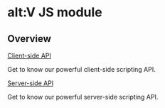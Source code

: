# alt:V JS module

## Overview
<section class="destinations">
  <div class="grid-container">
    <div class="grid-item">
      <div class="card">
        <div class="card-icon">
          <span class="glyph fa-cogs"></span>
        </div>
        <div class="card-content">
          <a href="articles/index.md" class="card-header">
            <span>
              Client-side API
            </span>
          </a>
          <p class="card-description">
            Get to know our powerful client-side scripting API.
          </p>
        </div>
      </div>
    </div>
    <div class="grid-item">
      <div class="card">
        <div class="card-icon">
          <span class="glyph fa-book-open"></span>
        </div>
        <div class="card-content">
          <a href="api/index.md" class="card-header">
            <span>
              Server-side API
            </span>
          </a>
          <p class="card-description">
            Get to know our powerful server-side scripting API.
          </p>
        </div>
      </div>
    </div>
  </div>
</section>
